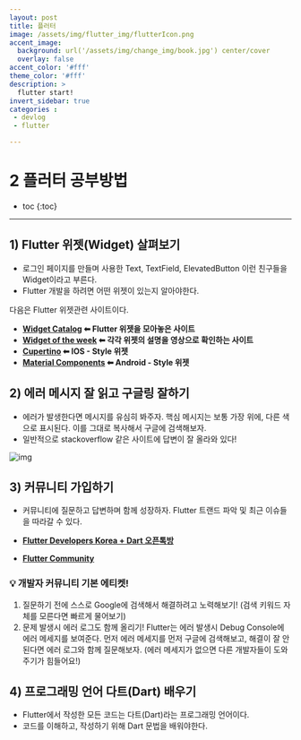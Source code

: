 ```yaml
---
layout: post
title: 플러터
image: /assets/img/flutter_img/flutterIcon.png
accent_image: 
  background: url('/assets/img/change_img/book.jpg') center/cover
  overlay: false
accent_color: '#fff'
theme_color: '#fff'
description: >
  flutter start!
invert_sidebar: true
categories :
 - devlog	
 - flutter

---
```


# 2 플러터 공부방법



* toc
{:toc}


---



## 1) Flutter 위젯(Widget) 살펴보기

* 로그인 페이지를 만들며 사용한 Text, TextField, ElevatedButton 이런 친구들을 Widget이라고 부른다.
* Flutter 개발을 하려면 어떤 위젯이 있는지 알아야한다.

다음은 Flutter 위젯관련 사이트이다.

- **[Widget Catalog](https://docs.flutter.dev/development/ui/widgets) ⬅ Flutter 위젯을 모아놓은 사이트**
- **[Widget of the week](https://www.youtube.com/playlist?list=PLjxrf2q8roU23XGwz3Km7sQZFTdB996iG) ⬅ 각각 위젯의 설명을 영상으로 확인하는 사이트**
- **[Cupertino](https://docs.flutter.dev/ui/widgets/cupertino) ⬅ IOS - Style 위젯**
- **[Material Components](https://docs.flutter.dev/ui/widgets/material) ⬅ Android - Style 위젯**



## 2) 에러 메시지 잘 읽고 구글링 잘하기

* 에러가 발생한다면 메시지를 유심히 봐주자. 핵심 메시지는 보통 가장 위에, 다른 색으로 표시된다. 이를 그대로 복사해서 구글에 검색해보자.
* 일반적으로 stackoverflow 같은 사이트에 답변이 잘 올라와 있다!

![img](https://teamsparta.notion.site/image/https%3A%2F%2Fs3-us-west-2.amazonaws.com%2Fsecure.notion-static.com%2Faa9789e5-5f07-424d-b4a1-8b0e3b5dec55%2FScreen_Shot_2022-08-29_at_5.31.19_AM.png?id=7d607345-4cef-42b4-9fa0-978d922ae896&table=block&spaceId=83c75a39-3aba-4ba4-a792-7aefe4b07895&width=2000&userId=&cache=v2)



## 3) 커뮤니티 가입하기

* 커뮤니티에 질문하고 답변하며 함께 성장하자. Flutter 트랜드 파악 및 최근 이슈들을 따라갈 수 있다.

* **[Flutter Developers Korea + Dart 오픈톡방](https://open.kakao.com/o/gYyufB6)**

* **[Flutter Community](https://flutter.dev/community)**



###  💡 **개발자 커뮤니티 기본 에티켓!**

1. 질문하기 전에 스스로 Google에 검색해서 해결하려고 노력해보기! (검색 키워드 자체를 모른다면 빠르게 물어보기)
2. 문제 발생시 에러 로그도 함께 올리기! Flutter는 에러 발생시 Debug Console에 에러 메세지를 보여준다. 먼저 에러 메세지를 먼저 구글에 검색해보고, 해결이 잘 안된다면 에러 로그와 함께 질문해보자. (에러 메세지가 없으면 다른 개발자들이 도와주기가 힘들어요!) 



## 4) 프로그래밍 언어 다트(Dart) 배우기

* Flutter에서 작성한 모든 코드는 다트(Dart)라는 프로그래밍 언어이다. 
* 코드를 이해하고, 작성하기 위해 Dart 문법을 배워야한다.
